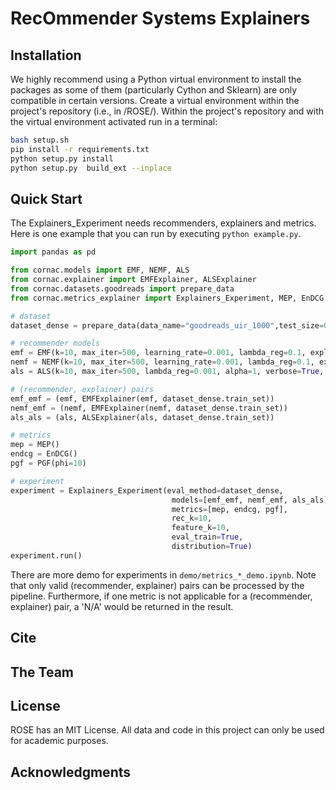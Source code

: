 # RecOmmender Systems Explainers

## Installation
We highly recommend using a Python virtual environment to install the packages as some of them (particularly Cython and Sklearn) are only compatible in certain versions. Create a virtual environment within the project's repository (i.e., in /ROSE/). Within the project's repository and with the virtual environment activated run in a terminal:
``` sh
bash setup.sh
pip install -r requirements.txt
python setup.py install
python setup.py  build_ext --inplace
```

## Quick Start
The Explainers_Experiment needs recommenders, explainers and metrics. Here is one example that you can run by executing `python example.py`.
  
``` python
import pandas as pd

from cornac.models import EMF, NEMF, ALS
from cornac.explainer import EMFExplainer, ALSExplainer
from cornac.datasets.goodreads import prepare_data
from cornac.metrics_explainer import Explainers_Experiment, MEP, EnDCG, PGF

# dataset
dataset_dense = prepare_data(data_name="goodreads_uir_1000",test_size=0, verbose=True, sample_size=1, dense=True)

# recommender models
emf = EMF(k=10, max_iter=500, learning_rate=0.001, lambda_reg=0.1, explain_reg=0.01, verbose=True, seed=6, num_threads=6, early_stop=True)
nemf = NEMF(k=10, max_iter=500, learning_rate=0.001, lambda_reg=0.1, explain_reg=0.01, novel_reg=1, verbose=True, seed=6, num_threads=6, early_stop=True)
als = ALS(k=10, max_iter=500, lambda_reg=0.001, alpha=1, verbose=True, seed=6)

# (recommender, explainer) pairs
emf_emf = (emf, EMFExplainer(emf, dataset_dense.train_set))
nemf_emf = (nemf, EMFExplainer(nemf, dataset_dense.train_set))
als_als = (als, ALSExplainer(als, dataset_dense.train_set))

# metrics
mep = MEP()
endcg = EnDCG()
pgf = PGF(phi=10)

# experiment
experiment = Explainers_Experiment(eval_method=dataset_dense, 
                                    models=[emf_emf, nemf_emf, als_als], 
                                    metrics=[mep, endcg, pgf], 
                                    rec_k=10, 
                                    feature_k=10, 
                                    eval_train=True, 
                                    distribution=True)
experiment.run()
```

There are more demo for experiments in `demo/metrics_*_demo.ipynb`. Note that only valid (recommender, explainer) pairs can be processed by the pipeline. Furthermore, if one metric is not applicable for a (recommender, explainer) pair, a 'N/A' would be returned in the result. 

## Cite

## The Team

## License
ROSE has an MIT License. All data and code in this project can only be used for academic purposes.

## Acknowledgments
